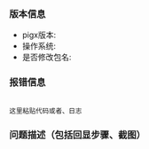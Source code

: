 ### 版本信息  

- pigx版本: 
- 操作系统:
- 是否修改包名: 


### 报错信息

```  

这里粘贴代码或者、日志  

```

### 问题描述（包括回显步骤、截图）




